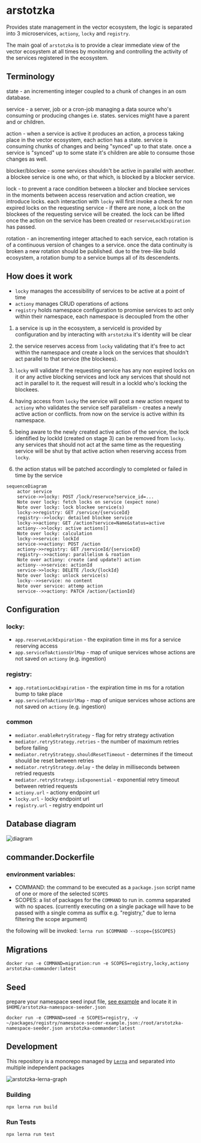 # arstotzka

Provides state management in the vector ecosystem, the logic is separated into 3 microservices, `actiony`, `locky` and `registry`.

The main goal of `arstotzka` is to provide a clear immediate view of the vector ecosystem at all times by monitoring and controlling the activity of the services registered in the ecosystem.

## Terminology
state - an incrementing integer coupled to a chunk of changes in an osm database.

service - a server, job or a cron-job managing a data source who's consuming or producing changes i.e. states. services might have a parent and or children.

action - when a service is active it produces an action, a process taking place in the vector ecosystem, each action has a state.
service is consuming chunks of changes and being "synced" up to that state. once a service is "synced" up to some state it's children are able to consume those changes as well.

blocker/blockee - some services shouldn't be active in parallel with another. a blockee service is one who, or that which, is blocked by a blocker service.

lock - to prevent a race condition between a blocker and blockee services in the moments between access reservation and action creation, we introduce locks. each interaction with `locky` will first invoke a check for non expired locks on the requesting service - if there are none, a lock on the blockees of the requesting service will be created.
the lock can be lifted once the action on the service has been created or `reserveLockExpiration` has passed.

rotation - an incrementing integer attached to each service, each rotation is of a continuous version of changes to a service. once the data continuity is broken a new rotation should be published. due to the tree-like build ecosystem, a rotation bump to a service bumps all of its descendents.

## How does it work
- `locky` manages the accessibility of services to be active at a point of time
- `actiony` manages CRUD operations of actions
- `registry` holds namespace configuration to promise services to act only within their namespace, each namespace is decoupled from the other

1. a service is up in the ecosystem, a serviceId is provided by configuration and by interacting with `arstotzka` it's identity will be clear

2. the service reserves access from `locky` validating that it's free to act within the namespace and create a lock on the services that shouldn't act parallel to that service (the blockees).

3. `locky` will validate if the requesting service has any non expired locks on it or any active blocking services and lock any services that should not act in parallel to it. the request will result in a lockId who's locking the blockees.

4. having access from `locky` the service will post a new action request to `actiony` who validates the service self parallelism - creates a newly active action or conflicts. from now on the service is active within its namespace.

5. being aware to the newly created active action of the service, the lock identified by lockId (created on stage 3) can be removed from `locky`. any services that should not act at the same time as the requesting service will be shut by that active action when reserving access from `locky`.

6. the action status will be patched accordingly to completed or failed in time by the service

```mermaid
sequenceDiagram
    actor service
    service->>locky: POST /lock/reservce?service_id=...
    Note over locky: fetch locks on service (expect none)
    Note over locky: lock blockee service(s)
    locky->>registry: GET /service/{serviceId}
    registry-->>locky: detailed blockee service
    locky->>actiony: GET /action?service=Name&status=active
    actiony-->>locky: active actions[]
    Note over locky: calculation
    locky->>service: lockId
    service->>actiony: POST /action
    actiony->>registry: GET /serviceId/{serviceId}
    registry-->>actiony: parallelism & roation
    Note over actiony: create (and update?) action
    actiony-->>service: actionId
    service->>locky: DELETE /lock/{lockId}
    Note over locky: unlock service(s)
    locky-->>service: no content
    Note over service: attemp action
    service-->>actiony: PATCH /action/{actionId}
```

## Configuration
### locky:
- `app.reserveLockExpiration` - the expiration time in ms for a service reserving access
- `app.serviceToActionsUrlMap` - map of unique services whose actions are not saved on `actiony` (e.g. ingestion)

### registry:
- `app.rotationLockExpiration` - the expiration time in ms for a rotation bump to take place
- `app.serviceToActionsUrlMap` - map of unique services whose actions are not saved on `actiony` (e.g. ingestion)

### common
- `mediator.enableRetryStrategy` - flag for retry strategy activation
- `mediator.retryStrategy.retries` - the number of maximum retries before failing
- `mediator.retryStrategy.shouldResetTimeout` - determines if the timeout should be reset between retries
- `mediator.retryStrategy.delay` - the delay in milliseconds between retried requests
- `mediator.retryStrategy.isExponential` - exponential retry timeout between retried requests
- `actiony.url` - actiony endpoint url
- `locky.url` - locky endpoint url
- `registry.url` - registry endpoint url

## Database diagram
![diagram](https://github.com/MapColonies/arstotzka/assets/57397441/cfdb7dfd-1b8e-41dc-b186-837569487897)

## commander.Dockerfile

### environment variables:
- COMMAND: the command to be executed as a `package.json` script name of one or more of the selected `SCOPES`
- SCOPES: a list of packages for the `COMMAND` to run in. comma separated with no spaces. (currently executing on a single package will have to be passed with a single comma as suffix e.g. "registry," due to lerna filtering the scope argument)

the following will be invoked:
`lerna run $COMMAND --scope={$SCOPES}`

## Migrations
```
docker run -e COMMAND=migration:run -e SCOPES=registry,locky,actiony arstotzka-commander:latest
```

## Seed
prepare your namespace seed input file, [see example](packages/registry/namespace-seeder-example.json) and locate it in `$HOME/arstotzka-namespace-seeder.json`

```
docker run -e COMMAND=seed -e SCOPES=registry, -v ~/packages/registry/namespace-seeder-example.json:/root/arstotzka-namespace-seeder.json arstotzka-commander:latest
```

## Development
This repository is a monorepo managed by [`Lerna`](https://lerna.js.org/) and separated into multiple independent packages

![arstotzka-lerna-graph](https://github.com/MapColonies/arstotzka/assets/57397441/40c7871c-7523-4e31-806b-66bd5ccbd5a3)

### Building
```
npx lerna run build
```

### Run Tests
```
npx lerna run test
```
